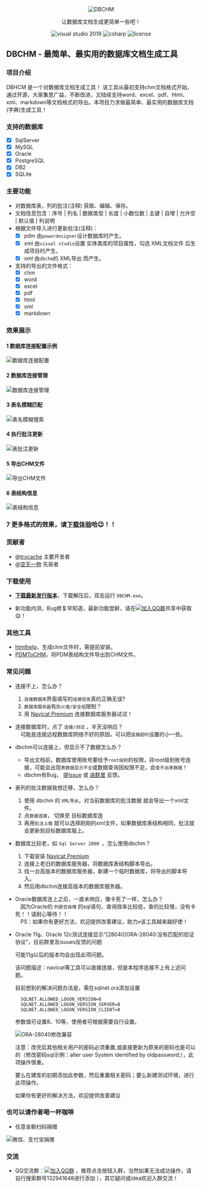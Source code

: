 <p align="center">
   <img alt="DBCHM" src="https://gitee.com/lztkdr/DBCHM/raw/master/DBChm/Images/dbchm.png">
</p>
<p align="center">
  让数据库文档生成更简单一些吧！
</p>
<p align="center">
<img alt="visual studio 2019" src="https://img.shields.io/badge/Visual Studio-2019-blue.svg">
<img alt="csharp" src="https://img.shields.io/badge/ language-csharp-brightgreen.svg">
<img alt="license" src="https://img.shields.io/badge/license-MIT-blue.svg">
</p>

## DBCHM - 最简单、最实用的数据库文档生成工具

### 项目介绍

DBHCM 是一个对数据库文档生成工具！
该工具从最初支持chm文档格式开始，通过开源，大家集思广益，不断改进，又陆续支持word、excel、pdf、html、xml、markdown等文档格式的导出。本项目力求做最简单、最实用的数据库文档(字典)生成工具！

### 支持的数据库
- [x] SqlServer
- [x] MySQL
- [x] Oracle
- [x] PostgreSQL
- [x] DB2
- [x] SQLite

### 主要功能
- 对数据库表，列的批注(注释) 获取、编辑、保存。
- 文档信息包含：序号 | 列名 | 数据类型 | 长度 | 小数位数 | 主键 | 自增 | 允许空 | 默认值 | 列说明
- 根据文件导入进行更新批注(注释)：
    - 	[x] pdm 由`powerdesigner`设计数据库时产生。
    - 	[x] xml 由`visual studio`设置 实体类库的项目属性，勾选  XML文档文件 后生成项目时产生。
    - 	[x] xml 由`dbchm`的 XML导出 而产生。
- 支持的导出的文件格式：
    - 	[x] chm
    - 	[x] word
    - 	[x] excel
    - 	[x] pdf
    - 	[x] html
    - 	[x] xml
    - 	[x] markdown

### 效果展示

#### 1 数据库连接配置示例
![数据库连接配置](https://gitee.com/lztkdr/DBCHM/raw/master/DBChm/Images/DBCHM000.png)

#### 2 数据库连接管理
![数据库连接管理](https://gitee.com/lztkdr/DBCHM/raw/master/DBChm/Images/DBCHM001.png)

#### 3 表名模糊匹配
![表名模糊搜索](https://gitee.com/lztkdr/DBCHM/raw/master/DBChm/Images/DBCHM002.png)

#### 4 执行批注更新
![表批注更新](https://gitee.com/lztkdr/DBCHM/raw/master/DBChm/Images/DBCHM003.png)

#### 5 导出CHM文件
![导出CHM文件](https://gitee.com/lztkdr/DBCHM/raw/master/DBChm/Images/DBCHM004.png)

#### 6 表结构信息
![表结构信息](https://gitee.com/lztkdr/DBCHM/raw/master/DBChm/Images/DBCHM005.png)

### 7 更多格式的效果，请[下载体验](https://gitee.com/lztkdr/DBCHM/releases)哈:wink:！！

### 贡献者
- @[trycache](https://gitee.com/trycache) 主要开发者
- @[空无一物](https://gitee.com/lztkdr/) 先驱者

###  下载使用
- **[下载最新发行版本](https://gitee.com/lztkdr/DBCHM/releases)**，下载解压后，双击运行 `DBCHM.exe`。

- 新功能内测，Bug修复早知道，最新功能尝鲜，请在[![加入QQ群](https://img.shields.io/badge/QQ群-132941648-blue.svg)](http://shang.qq.com/wpa/qunwpa?idkey=43619cbe3b2a10ded01b5354ac6928b30cc91bda45176f89a191796b7a7c0e26)共享中获取:yum:！

### 其他工具
- [htmlhelp](https://gitee.com/lztkdr/DBCHM/attach_files)，生成chm文件时，需提前安装。
- [PDMToCHM](https://gitee.com/lztkdr/DBCHM/attach_files)，将PDM表结构文件导出到CHM文件。


### 常见问题
- 连接不上，怎么办？
	1. `连接数据库`界面填写的`连接信息`真的正确无误?
	2. `数据库服务器`有`防火墙/安全组`限制？
	3. 用 [Navicat Premium](https://gitee.com/lztkdr/DBCHM/attach_files) 连接数据库服务器试试！
	
- 连接数据库时，点了 `连接/测试` ，半天没响应？<br/>
&emsp;可能是连接远程数据库网络不好的原因，可以把`连接超时`设置的小一些。
	
- dbchm可以连接上，但显示不了数据怎么办？
	- 导出文档前，数据库使用账号要给予`root级别`的权限，非root级别账号连接，可能会出现`表数据显示不全`或数据查询因权限不足，会`查不出来数据`！
	- dbchm有Bug， [提Issue](https://gitee.com/lztkdr/DBCHM/issues/new) 或 [进群里](http://shang.qq.com/wpa/qunwpa?idkey=43619cbe3b2a10ded01b5354ac6928b30cc91bda45176f89a191796b7a7c0e26) 反馈。
	
- 表列的批注数据我想迁移，怎么办？
	1. 使用 dbchm 的 `XML导出`，对当前数据库的批注数据 就会导出一个xml文件。
	2. 点`数据连接`， 切换至 目标数据库连
	3. 再用`批注上载` 就可以选择刚刚的xml文件，如果数据库表结构相同，批注就会更新到目标数据库服上。
	
- 数据库比较老，如  `Sql Server 2000 `，怎么使用dbchm？
	1. 下载安装 [Navicat Premium](https://gitee.com/lztkdr/DBCHM/attach_files)
	2. 连接上老旧的数据库服务器，将数据库表结构脚本导出。
	3. 找一台高版本的数据库服务器，新建一个临时数据库，将导出的脚本导入。
	4. 然后用dbchm连接高版本的数据库服务器。
	
- Oracle数据库连上之后，一直未响应，像卡死了一样，怎么办？<br/>
&emsp;因为Oracle的 `列是否自增` 的sql语句，查询效率比较低，查的比较慢，没有卡死！！请耐心等待！！<br/>
&emsp;PS：如果你有更好方法，欢迎提供改善建议，助力:fist:该工具越来越好使！

- Oracle 11g、Oracle 12c测试连接显示“[28040]ORA-28040:没有匹配的验证协议”，目前群里及isuues反馈的问题

	可能11g以后的版本均会出现此项问题。

	该问题描述：navicat等工具可以直接连接，但是本程序连接不上有上述问题。

	目前想到的解决问题办法是，需在sqlnet.ora添加设置

		SQLNET.ALLOWED_LOGON_VERSION=8
		SQLNET.ALLOWED_LOGON_VERSION_SERVER=8
		SQLNET.ALLOWED_LOGON_VERSION_CLIENT=8

	参数值可设置8、10等，使用者可根据需要自行设置。
	
	![ORA-28040修改兼容](https://gitee.com/lztkdr/DBCHM/raw/master/DBChm/Images/ORA-28040.png)
	
	注意：改完后其他相关用户的密码必须重置,或直接更新为原来的密码也是可以的（修改密码sql示例：alter user System identified by oldpassword;），此项操作慎重。

	要么在建库的初期添加此参数，然后重置相关密码；要么新建测试环境，进行此项操作。

	如果你有更好的解决方法，欢迎提供改善建议
	
### 也可以请作者喝一杯咖啡
- 任意金额扫码捐赠

![微信、支付宝捐赠](https://gitee.com/lztkdr/DBCHM/raw/master/DBChm/Images/pay01.png)

### 交流
- QQ交流群：[![加入QQ群](https://img.shields.io/badge/QQ群-132941648-blue.svg)](http://shang.qq.com/wpa/qunwpa?idkey=43619cbe3b2a10ded01b5354ac6928b30cc91bda45176f89a191796b7a7c0e26) ，推荐点击按钮入群，当然如果无法成功操作，请自行搜索群号132941648进行添加 ），其它疑问或idea欢迎入群交流！